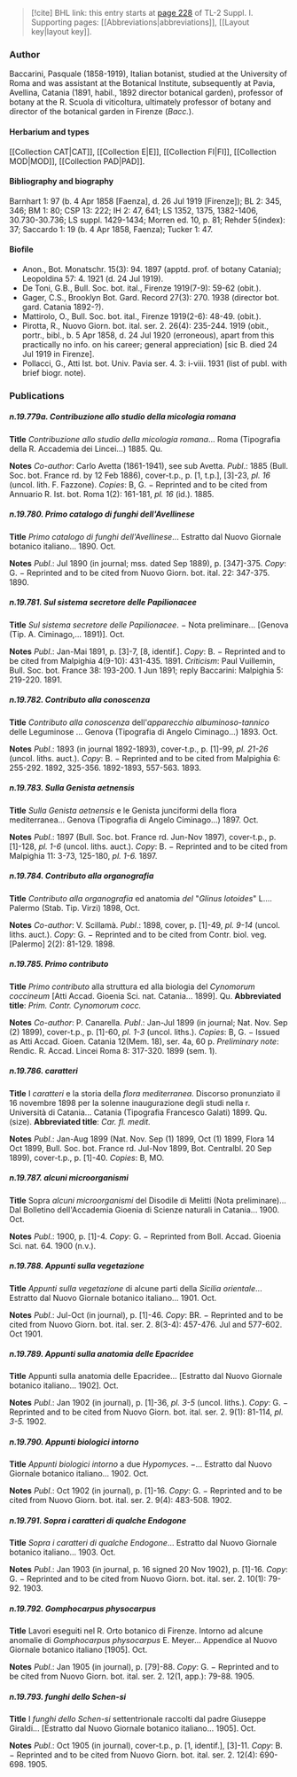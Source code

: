> [!cite] BHL link: this entry starts at [page 228](https://www.biodiversitylibrary.org/item/103858#page/240/mode/1up) of TL-2 Suppl. I.
> Supporting pages: [[Abbreviations|abbreviations]], [[Layout key|layout key]].

### Author

Baccarini, Pasquale (1858-1919), Italian botanist, studied at the University of Roma and was assistant at the Botanical Institute, subsequently at Pavia, Avellina, Catania (1891, habil., 1892 director botanical garden), professor of botany at the R. Scuola di viticoltura, ultimately professor of botany and director of the botanical garden in Firenze (*Bacc.*).

#### Herbarium and types

[[Collection CAT|CAT]], [[Collection E|E]], [[Collection FI|FI]], [[Collection MOD|MOD]], [[Collection PAD|PAD]].

#### Bibliography and biography

Barnhart 1: 97 (b. 4 Apr 1858 \[Faenza\], d. 26 Jul 1919 \[Firenze\]); BL 2: 345, 346; BM 1: 80; CSP 13: 222; IH 2: 47, 641; LS 1352, 1375, 1382-1406, 30.730-30.736; LS suppl. 1429-1434; Morren ed. 10, p. 81; Rehder 5(index): 37; Saccardo 1: 19 (b. 4 Apr 1858, Faenza); Tucker 1: 47.

#### Biofile

- Anon., Bot. Monatschr. 15(3): 94. 1897 (apptd. prof. of botany Catania); Leopoldina 57: 4. 1921 (d. 24 Jul 1919).
- De Toni, G.B., Bull. Soc. bot. ital., Firenze 1919(7-9): 59-62 (obit.).
- Gager, C.S., Brooklyn Bot. Gard. Record 27(3): 270. 1938 (director bot. gard. Catania 1892-?).
- Mattirolo, O., Bull. Soc. bot. ital., Firenze 1919(2-6): 48-49. (obit.).
- Pirotta, R., Nuovo Giorn. bot. ital. ser. 2. 26(4): 235-244. 1919 (obit., portr., bibl., b. 5 Apr 1858, d. 24 Jul 1920 (erroneous), apart from this practically no info. on his career; general appreciation) \[sic B. died 24 Jul 1919 in Firenze\].
- Pollacci, G., Atti Ist. bot. Univ. Pavia ser. 4. 3: i-viii. 1931 (list of publ. with brief biogr. note).

### Publications

##### n.19.779a. Contribuzione allo studio della micologia romana

**Title**
*Contribuzione allo studio della micologia romana*... Roma (Tipografia della R. Accademia dei Lincei...) 1885. Qu.

**Notes**
*Co-author*: Carlo Avetta (1861-1941), see sub Avetta.
*Publ*.: 1885 (Bull. Soc. bot. France rd. by 12 Feb 1886), cover-t.p., p. \[1, t.p.\], \[3\]-23, *pl. 16* (uncol. lith. F. Fazzone). *Copies*: B, G. − Reprinted and to be cited from Annuario R. Ist. bot. Roma 1(2): 161-181, *pl. 16* (id.). 1885.

##### n.19.780. Primo catalogo di funghi dell'Avellinese

**Title**
*Primo catalogo di funghi dell'Avellinese*... Estratto dal Nuovo Giornale botanico italiano... 1890. Oct.

**Notes**
*Publ*.: Jul 1890 (in journal; mss. dated Sep 1889), p. \[347\]-375. *Copy*: G. − Reprinted and to be cited from Nuovo Giorn. bot. ital. 22: 347-375. 1890.

##### n.19.781. Sul sistema secretore delle Papilionacee

**Title**
*Sul sistema secretore delle Papilionacee*. − Nota preliminare... \[Genova (Tip. A. Ciminago,... 1891)\]. Oct.

**Notes**
*Publ*.: Jan-Mai 1891, p. \[3\]-7, \[8, identif.\]. *Copy*: B. − Reprinted and to be cited from Malpighia 4(9-10): 431-435. 1891.
*Criticism*: Paul Vuillemin, Bull. Soc. bot. France 38: 193-200. 1 Jun 1891; reply Baccarini: Malpighia 5: 219-220. 1891.

##### n.19.782. Contributo alla conoscenza

**Title**
*Contributo alla conoscenza* dell'*apparecchio albuminoso-tannico* delle Leguminose ... Genova (Tipografia di Angelo Ciminago...) 1893. Oct.

**Notes**
*Publ*.: 1893 (in journal 1892-1893), cover-t.p., p. \[1\]-99, *pl. 21-26* (uncol. liths. auct.). *Copy*: B. − Reprinted and to be cited from Malpighia 6: 255-292. 1892, 325-356. 1892-1893, 557-563. 1893.

##### n.19.783. Sulla Genista aetnensis

**Title**
*Sulla Genista aetnensis* e le Genista junciformi della flora mediterranea... Genova (Tipografia di Angelo Ciminago...) 1897. Oct.

**Notes**
*Publ*.: 1897 (Bull. Soc. bot. France rd. Jun-Nov 1897), cover-t.p., p. \[1\]-128, *pl. 1-6* (uncol. liths. auct.). *Copy*: B. − Reprinted and to be cited from Malpighia 11: 3-73, 125-180, *pl. 1-6.* 1897.

##### n.19.784. Contributo alla organografia

**Title**
*Contributo alla organografia* ed anatomia *del* "*Glinus lotoides*" L.... Palermo (Stab. Tip. Virzi) 1898, Oct.

**Notes**
*Co-author*: V. Scillamà.
*Publ*.: 1898, cover, p. \[1\]-49, *pl. 9-14* (uncol. liths. auct.). *Copy*: G. − Reprinted and to be cited from Contr. biol. veg. \[Palermo\] 2(2): 81-129. 1898.

##### n.19.785. Primo contributo

**Title**
*Primo contributo* alla struttura ed alla biologia del *Cynomorum coccineum* \[Atti Accad. Gioenia Sci. nat. Catania... 1899\]. Qu.
**Abbreviated title**: *Prim. Contr. Cynomorum cocc.*

**Notes**
*Co-author*: P. Canarella.
*Publ*.: Jan-Jul 1899 (in journal; Nat. Nov. Sep (2) 1899), cover-t.p., p. \[1\]-60, *pl. 1-3* (uncol. liths.). *Copies*: B, G. − Issued as Atti Accad. Gioen. Catania 12(Mem. 18), ser. 4a, 60 p.
*Preliminary note*: Rendic. R. Accad. Lincei Roma 8: 317-320. 1899 (sem. 1).

##### n.19.786. caratteri

**Title**
I *caratteri* e la storia della *flora mediterranea*. Discorso pronunziato il 16 novembre 1898 per la solenne inaugurazione degli studi nella r. Università di Catania... Catania (Tipografia Francesco Galati) 1899. Qu. (size).
**Abbreviated title**: *Car. fl. medit.*

**Notes**
*Publ*.: Jan-Aug 1899 (Nat. Nov. Sep (1) 1899, Oct (1) 1899, Flora 14 Oct 1899, Bull. Soc. bot. France rd. Jul-Nov 1899, Bot. Centralbl. 20 Sep 1899), cover-t.p., p. \[1\]-40. *Copies*: B, MO.

##### n.19.787. alcuni microorganismi

**Title**
Sopra *alcuni microorganismi* del Disodile di Melitti (Nota preliminare)... Dal Bolletino dell'Accademia Gioenia di Scienze naturali in Catania... 1900. Oct.

**Notes**
*Publ*.: 1900, p. \[1\]-4. *Copy*: G. − Reprinted from Boll. Accad. Gioenia Sci. nat. 64. 1900 (n.v.).

##### n.19.788. Appunti sulla vegetazione

**Title**
*Appunti sulla vegetazione* di alcune parti della *Sicilia orientale*... Estratto dal Nuovo Giornale botanico italiano... 1901. Oct.

**Notes**
*Publ*.: Jul-Oct (in journal), p. \[1\]-46. *Copy*: BR. − Reprinted and to be cited from Nuovo Giorn. bot. ital. ser. 2. 8(3-4): 457-476. Jul and 577-602. Oct 1901.

##### n.19.789. Appunti sulla anatomia delle Epacridee

**Title**
Appunti sulla anatomia delle Epacridee... \[Estratto dal Nuovo Giornale botanico italiano... 1902\]. Oct.

**Notes**
*Publ*.: Jan 1902 (in journal), p. \[1\]-36, *pl. 3-5* (uncol. liths.). *Copy*: G. − Reprinted and to be cited from Nuovo Giorn. bot. ital. ser. 2. 9(1): 81-114, *pl. 3-5.* 1902.

##### n.19.790. Appunti biologici intorno

**Title**
*Appunti biologici intorno* a due *Hypomyces*. −... Estratto dal Nuovo Giornale botanico italiano... 1902. Oct.

**Notes**
*Publ*.: Oct 1902 (in journal), p. \[1\]-16. *Copy*: G. − Reprinted and to be cited from Nuovo Giorn. bot. ital. ser. 2. 9(4): 483-508. 1902.

##### n.19.791. Sopra i caratteri di qualche Endogone

**Title**
*Sopra i caratteri di qualche Endogone*... Estratto dal Nuovo Giornale botanico italiano... 1903. Oct.

**Notes**
*Publ*.: Jan 1903 (in journal, p. 16 signed 20 Nov 1902), p. \[1\]-16. *Copy*: G. − Reprinted and to be cited from Nuovo Giorn. bot. ital. ser. 2. 10(1): 79-92. 1903.

##### n.19.792. Gomphocarpus physocarpus

**Title**
Lavori eseguiti nel R. Orto botanico di Firenze. Intorno ad alcune anomalie di *Gomphocarpus physocarpus* E. Meyer... Appendice al Nuovo Giornale botanico italiano \[1905\]. Oct.

**Notes**
*Publ*.: Jan 1905 (in journal), p. \[79\]-88. *Copy*: G. − Reprinted and to be cited from Nuovo Giorn. bot. ital. ser. 2. 12(1, app.): 79-88. 1905.

##### n.19.793. funghi dello Schen-si

**Title**
I *funghi dello Schen-si* settentrionale raccolti dal padre Giuseppe Giraldi... \[Estratto dal Nuovo Giornale botanico italiano... 1905\]. Oct.

**Notes**
*Publ*.: Oct 1905 (in journal), cover-t.p., p. \[1, identif.\], \[3\]-11. *Copy*: B. − Reprinted and to be cited from Nuovo Giorn. bot. ital. ser. 2. 12(4): 690-698. 1905.

